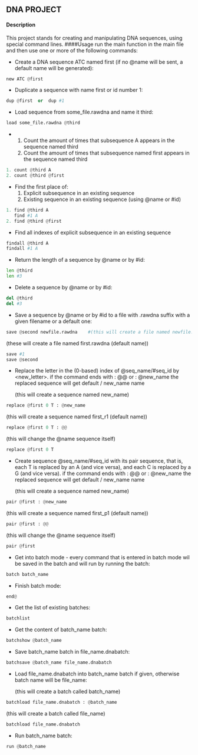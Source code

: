 ## DNA PROJECT
#### Description
This project stands for creating and manipulating DNA sequences,
using special command lines.
####Usage
run the main function in the main file
and then use one or more of the following commands:
* Create a DNA sequence ATC named first (if no @name will be sent, a default name will be generated):
```python
new ATC @first
```
* Duplicate a sequence with name first or id number 1:
  
```python
dup @first  or  dup #1
```
* Load sequence from some_file.rawdna and name it third:
```python
load some_file.rawdna @third
```
* 1. Count the amount of times that subsequence A appears in the sequence named third
  2. Count the amount of times that subsequence named first appears in the sequence named third
 
```python
1. count @third A
2. count @third @first
```
* Find the first place of:
  1. Explicit subsequence in an existing sequence 
  2. Existing sequence  in an existing sequence (using @name or #id)
 ```python
1. find @third A 
    find #1 A
2. find @third @first
```
* Find all indexes of explicit subsequence in an existing sequence
 ```python
 findall @third A 
 findall #1 A
```  
* Return the length of a sequence by @name or by #id:
 ```python
len @third 
len #3
``` 
* Delete a sequence by @name or by #id:
 ```python
del @third 
del #3
```
* Save a sequence by @name or by #id to a file with .rawdna suffix with a given filename or a default one:

  
 ```python
save @second newfile.rawdna    #(this will create a file named newfile.rawdna)
 ```
   (these will create a file named first.rawdna (default name))
 ```python
save #1 
save @second
```
* Replace the letter in the (0-based) index of @seq_name/#seq_id by <new_letter>.
  if the command ends with : @@ or : @new_name the replaced sequence will get default / new_name name

  (this will create a sequence named new_name)
 ```python
replace @first 0 T : @new_name
 ```
  (this will create a sequence named first_r1 (default name))
 ```python
replace @first 0 T : @@
 ```
  (this will change the @name sequence itself)
 ```python
replace @first 0 T
```
* Create sequence @seq_name/#seq_id with its pair sequence, 
that is, each T is replaced by an A (and vice versa), and each 
C is replaced by a G (and vice versa). if the command ends 
with : @@ or : @new_name the replaced sequence will get default / new_name name

  (this will create a sequence named new_name)
 ```python
pair @first : @new_name
 ```
  (this will create a sequence named first_p1 (default name))
 ```python
pair @first : @@
 ```
  (this will change the @name sequence itself)
 ```python
pair @first
```
* Get into batch mode - every command that is entered in batch mode wil be saved in the batch and will run by running the batch:
 ```python
batch batch_name
```
* Finish batch mode:
 ```python
end@
```
* Get the list of existing batches:
 ```python
batchlist
```
* Get the content of batch_name batch:
 ```python
batchshow @batch_name
```
* Save batch_name batch in file_name.dnabatch:
 ```python
batchsave @batch_name file_name.dnabatch
```
* Load file_name.dnabatch into batch_name batch if given,
  otherwise batch name will be file_name:

  (this will create a batch called batch_name)
 ```python
batchload file_name.dnabatch : @batch_name
 ```
  (this will create a batch called file_name)
 ```python
batchload file_name.dnabatch
```
* Run batch_name batch:
```python
run @batch_name
```

